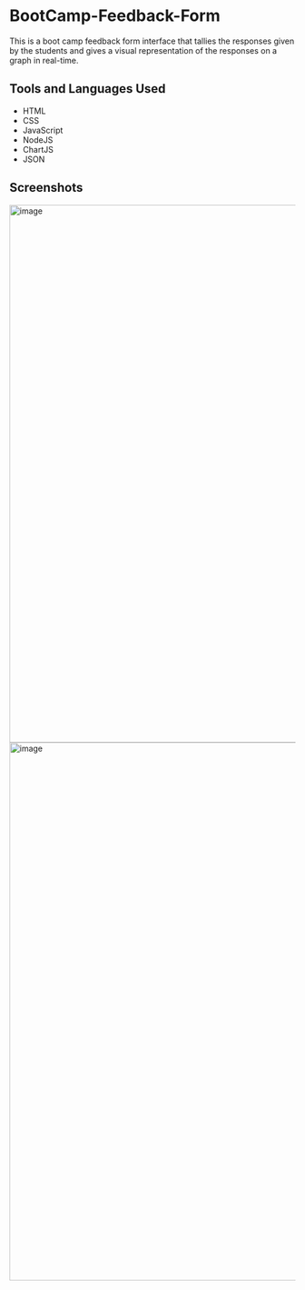 # BootCamp-Feedback-Form
This is a  boot camp feedback form interface that tallies the responses given by the students and gives a visual representation of the responses on a graph in real-time.
## Tools and Languages Used
- HTML
- CSS
- JavaScript
- NodeJS
- ChartJS
- JSON
## Screenshots
<img width="946" alt="image" src="https://github.com/Chebet-Koske/bootCampFeedback/assets/75480550/d79beb23-5c3c-403d-83d0-858d5c8c8991">
<img width="947" alt="image" src="https://github.com/Chebet-Koske/bootCampFeedback/assets/75480550/6a7dea3f-16dc-448b-8e6a-95d0122dc1b6">


